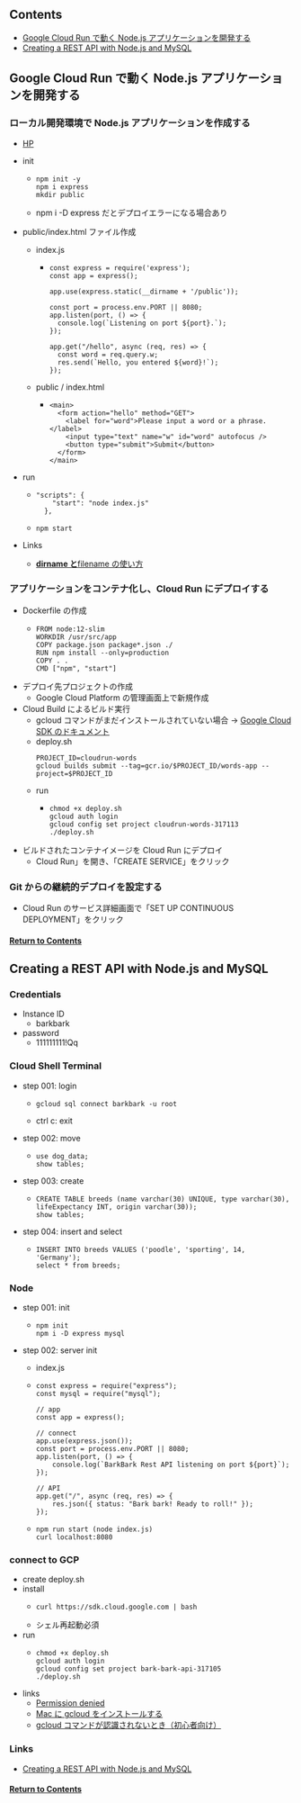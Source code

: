 <a id="contents"></a>

## Contents

- [Google Cloud Run で動く Node.js アプリケーションを開発する](#sec01)
- [Creating a REST API with Node.js and MySQL](#sec02)

<a id="#sec01"></a>

## Google Cloud Run で動く Node.js アプリケーションを開発する

### ローカル開発環境で Node.js アプリケーションを作成する

- [HP](https://ishida-it.com/blog/post/2020-07-23-cloudrun-nodejs-1/)

- init
  - ```
    npm init -y
    npm i express
    mkdir public
    ```
  - npm i -D express だとデプロイエラーになる場合あり
- public/index.html ファイル作成

  - index.js

    - ```
      const express = require('express');
      const app = express();

      app.use(express.static(__dirname + '/public'));

      const port = process.env.PORT || 8080;
      app.listen(port, () => {
        console.log(`Listening on port ${port}.`);
      });

      app.get("/hello", async (req, res) => {
        const word = req.query.w;
        res.send(`Hello, you entered ${word}!`);
      });
      ```

  - public / index.html
    - ```
      <main>
        <form action="hello" method="GET">
          <label for="word">Please input a word or a phrase.</label>
          <input type="text" name="w" id="word" autofocus />
          <button type="submit">Submit</button>
        </form>
      </main>
      ```

- run
  - ```
    "scripts": {
        "start": "node index.js"
      },
    ```
  - ```
    npm start
    ```
- Links
  - [**dirname と**filename の使い方](https://qiita.com/mzmz__02/items/c132989cd0d0c2068832)

### アプリケーションをコンテナ化し、Cloud Run にデプロイする

- Dockerfile の作成
  - ```
    FROM node:12-slim
    WORKDIR /usr/src/app
    COPY package.json package*.json ./
    RUN npm install --only=production
    COPY . .
    CMD ["npm", "start"]
    ```
- デプロイ先プロジェクトの作成
  - Google Cloud Platform の管理画面上で新規作成
- Cloud Build によるビルド実行
  - gcloud コマンドがまだインストールされていない場合
    → [Google Cloud SDK のドキュメント](https://cloud.google.com/sdk/docs?hl=ja)
  - deploy.sh
    ```
    PROJECT_ID=cloudrun-words
    gcloud builds submit --tag=gcr.io/$PROJECT_ID/words-app --project=$PROJECT_ID
    ```
  - run
    - ```
      chmod +x deploy.sh
      gcloud auth login
      gcloud config set project cloudrun-words-317113
      ./deploy.sh
      ```
- ビルドされたコンテナイメージを Cloud Run にデプロイ
  - Cloud Run」を開き、「CREATE SERVICE」をクリック

### Git からの継続的デプロイを設定する

- Cloud Run のサービス詳細画面で「SET UP CONTINUOUS DEPLOYMENT」をクリック

#### [Return to Contents](#contents)

<a id="#sec02"></a>

## Creating a REST API with Node.js and MySQL

### Credentials

- Instance ID
  - barkbark
- password
  - 111111111!Qq

### Cloud Shell Terminal

- step 001: login

  - ```
    gcloud sql connect barkbark -u root
    ```
  - ctrl c: exit

- step 002: move
  - ```
    use dog_data;
    show tables;
    ```
- step 003: create
  - ```
    CREATE TABLE breeds (name varchar(30) UNIQUE, type varchar(30), lifeExpectancy INT, origin varchar(30));
    show tables;
    ```
- step 004: insert and select
  - ```
    INSERT INTO breeds VALUES ('poodle', 'sporting', 14, 'Germany');
    select * from breeds;
    ```

### Node

- step 001: init
  - ```
    npm init
    npm i -D express mysql
    ```
- step 002: server init

  - index.js
  - ```
    const express = require("express");
    const mysql = require("mysql");

    // app
    const app = express();

    // connect
    app.use(express.json());
    const port = process.env.PORT || 8080;
    app.listen(port, () => {
        console.log(`BarkBark Rest API listening on port ${port}`);
    });

    // API
    app.get("/", async (req, res) => {
        res.json({ status: "Bark bark! Ready to roll!" });
    });
    ```

  - ```
    npm run start (node index.js)
    curl localhost:8080
    ```

### connect to GCP

- create deploy.sh
- install
  - ```
    curl https://sdk.cloud.google.com | bash
    ```
  - シェル再起動必須
- run
  - ```
    chmod +x deploy.sh
    gcloud auth login
    gcloud config set project bark-bark-api-317105
    ./deploy.sh
    ```
- links
  - [Permission denied](https://qiita.com/sanstktkrsyhsk/items/ef88ddfb9fa8e7306e45)
  - [Mac に gcloud をインストールする](https://note.com/in_colors_net/n/n98ef81d6eb46)
  - [gcloud コマンドが認識されないとき（初心者向け）](https://qiita.com/jre233kei/items/355914b36e505152e29d)

### Links

- [Creating a REST API with Node.js and MySQL](https://www.youtube.com/watch?v=_w_idf928WY)

#### [Return to Contents](#contents)

